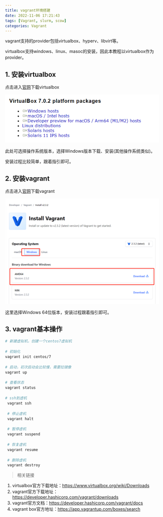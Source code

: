 ```yaml
---
title: vagrant环境搭建
date: 2022-11-06 17:21:43
tags: [Vagrant, slurm, scow]
categories: Vagrant
---
```


vagrant支持的provider包括virtualbox、hyperv、libvirt等。

virtualbox支持windows、linux、masoc的安装，因此本教程以virtualbox作为provider。

<!--more-->

## 1. 安装virtualbox

点击进入[官网](https://www.virtualbox.org/wiki/Downloads)下载virtualbox



![virtualbox](vagrant环境搭建/virtualbox.png)

此处可选择操作系统版本，选择Windows版本下载、安装(其他操作系统类似)。

安装过程比较简单，跟着指引即可。

## 2. 安装vagrant

点击进入[官网](https://developer.hashicorp.com/vagrant/downloads)下载vagrant

![img](vagrant环境搭建/vagrant.png)

这里选择Windows 64位版本，安装过程跟着指引即可。

## 3. vagrant基本操作

```Bash
# 新建虚拟机，创建一个centos7虚拟机

# 初始化
vagrant init centos/7

# 启动，初次启动会比较慢，需要拉镜像
vagrant up

# 查看状态
vagrant status

# ssh到虚机
 vagrant ssh
 
 # 停止虚机
 vagrant halt
 
 # 暂停虚机
 vagrant suspend
 
 # 恢复虚机
 vagrant resume
 
 # 删除虚机
 vagrant destroy
```

> 相关链接

1. virtualbox官方下载地址：https://www.virtualbox.org/wiki/Downloads
2. vagrant官方下载地址：https://developer.hashicorp.com/vagrant/downloads
3. vagrant官方文档：https://developer.hashicorp.com/vagrant/docs
4. vagrant box官方地址：https://app.vagrantup.com/boxes/search